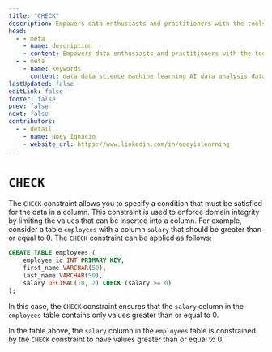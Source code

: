 ```yaml
---
title: "CHECK"
description: Empowers data enthusiasts and practitioners with the tools and knowledge to unlock the potential of data.
head:
  - - meta
    - name: description
    - content: Empowers data enthusiasts and practitioners with the tools and knowledge to unlock the potential of data.
  - - meta
    - name: keywords
      content: data data science machine learning AI data analysis data-driven data enthusiasts data practitioners
lastUpdated: false
editLink: false
footer: false
prev: false
next: false
contributors:
  - - detail
    - name: Noey Ignacio
    - website_url: https://www.linkedin.com/in/noeyislearning
---
```


# `CHECK`

The `CHECK` constraint allows you to specify a condition that must be satisfied for the data in a column. This constraint is used to enforce domain integrity by limiting the values that can be inserted into a column. For example, consider a table `employees` with a column `salary` that should be greater than or equal to 0. The `CHECK` constraint can be applied as follows:

```sql :line-numbers
CREATE TABLE employees (
    employee_id INT PRIMARY KEY,
    first_name VARCHAR(50),
    last_name VARCHAR(50),
    salary DECIMAL(10, 2) CHECK (salary >= 0)
);
```

In this case, the `CHECK` constraint ensures that the `salary` column in the `employees` table contains only values greater than or equal to 0.

<!--@include: ../../_includes/tables/query-results-from-check.md-->

In the table above, the `salary` column in the `employees` table is constrained by the `CHECK` constraint to have values greater than or equal to 0.
